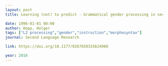 ```yaml
---
layout: post
title: Learning (not) to predict - Grammatical gender processing in second language acquisition

date: 1996-01-01 00:00
author: Hopp, Holger
tags: ["L2 processing","gender","instruction","morphosyntax"]
journal: Second Language Research

link: https://doi.org/10.1177/0267658315624960

year: 2016
---
```



